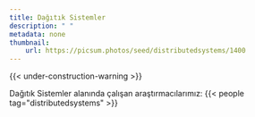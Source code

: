 ```yaml
---
title: Dağıtık Sistemler
description: " "
metadata: none
thumbnail: 
    url: https://picsum.photos/seed/distributedsystems/1400
---
```


{{< under-construction-warning >}}

Dağıtık Sistemler alanında çalışan araştırmacılarımız:
{{< people tag="distributedsystems" >}}
